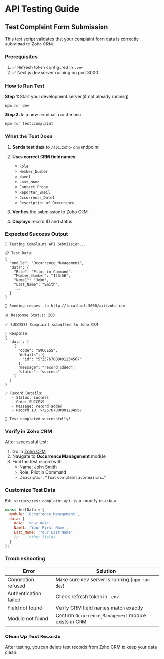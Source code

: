 # API Testing Guide

## Test Complaint Form Submission

This test script validates that your complaint form data is correctly submitted to Zoho CRM.

### Prerequisites

1. ✅ Refresh token configured in `.env`
2. ✅ Next.js dev server running on port 3000

### How to Run Test

**Step 1:** Start your development server (if not already running)
```bash
npm run dev
```

**Step 2:** In a new terminal, run the test
```bash
npm run test:complaint
```

### What the Test Does

1. **Sends test data** to `/api/zoho-crm` endpoint
2. **Uses correct CRM field names**:
   - `Role`
   - `Member_Number`
   - `Name1`
   - `Last_Name`
   - `Contact_Phone`
   - `Reporter_Email`
   - `Occurrence_Date1`
   - `Description_of_Occurrence`

3. **Verifies** the submission to Zoho CRM
4. **Displays** record ID and status

### Expected Success Output

```
🧪 Testing Complaint API Submission...

📋 Test Data:
{
  "module": "Occurrence_Management",
  "data": {
    "Role": "Pilot in Command",
    "Member_Number": "123456",
    "Name1": "John",
    "Last_Name": "Smith",
    ...
  }
}

📡 Sending request to http://localhost:3000/api/zoho-crm

📊 Response Status: 200

✅ SUCCESS! Complaint submitted to Zoho CRM

📄 Response:
{
  "data": [
    {
      "code": "SUCCESS",
      "details": {
        "id": "5725767000001234567"
      },
      "message": "record added",
      "status": "success"
    }
  ]
}

✅ Record Details:
   - Status: success
   - Code: SUCCESS
   - Message: record added
   - Record ID: 5725767000001234567

🎉 Test completed successfully!
```

### Verify in Zoho CRM

After successful test:
1. Go to [Zoho CRM](https://crm.zoho.com.au/)
2. Navigate to **Occurrence Management** module
3. Find the test record with:
   - Name: John Smith
   - Role: Pilot in Command
   - Description: "Test complaint submission..."

### Customize Test Data

Edit `scripts/test-complaint-api.js` to modify test data:

```javascript
const testData = {
  module: 'Occurrence_Management',
  data: {
    Role: 'Your Role',
    Name1: 'Your First Name',
    Last_Name: 'Your Last Name',
    // ... other fields
  }
};
```

### Troubleshooting

| Error | Solution |
|-------|----------|
| Connection refused | Make sure dev server is running (`npm run dev`) |
| Authentication failed | Check refresh token in `.env` |
| Field not found | Verify CRM field names match exactly |
| Module not found | Confirm `Occurrence_Management` module exists in CRM |

### Clean Up Test Records

After testing, you can delete test records from Zoho CRM to keep your data clean.
